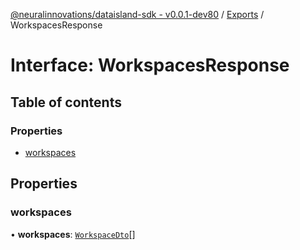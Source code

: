 [@neuralinnovations/dataisland-sdk - v0.0.1-dev80](../../README.md) / [Exports](../modules.md) / WorkspacesResponse

# Interface: WorkspacesResponse

## Table of contents

### Properties

- [workspaces](WorkspacesResponse.md#workspaces)

## Properties

### workspaces

• **workspaces**: [`WorkspaceDto`](WorkspaceDto.md)[]

